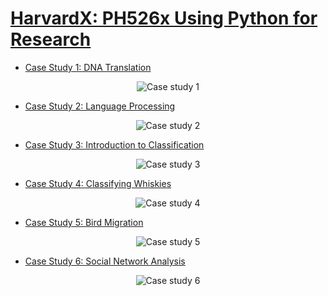# [HarvardX: PH526x Using Python for Research](https://www.edx.org/course/using-python-research-harvardx-ph526x)

* [Case Study 1: DNA Translation](https://courses.edx.org/courses/course-v1:HarvardX+PH526x+3T2016/courseware/f54ef3abb56c45a6905d0aea81aba0de/9c6a6da196a64d9aad572bdc80d6b536/?activate_block_id=block-v1%3AHarvardX%2BPH526x%2B3T2016%2Btype%40sequential%2Bblock%409c6a6da196a64d9aad572bdc80d6b536)  

<div style="text-align:center">
	<img src="https://github.com/luonglearnstocode/Python4Research/blob/master/images/1.png?raw=true" alt="Case study 1">
</div>

* [Case Study 2: Language Processing](https://courses.edx.org/courses/course-v1:HarvardX+PH526x+3T2016/courseware/f54ef3abb56c45a6905d0aea81aba0de/7499346b6e12479f8fa02cd95e30346e/?activate_block_id=block-v1%3AHarvardX%2BPH526x%2B3T2016%2Btype%40sequential%2Bblock%407499346b6e12479f8fa02cd95e30346e)  

<div style="text-align:center">
	<img src="https://github.com/luonglearnstocode/Python4Research/blob/master/images/2.png?raw=true" alt="Case study 2">
</div>

* [Case Study 3: Introduction to Classification](https://courses.edx.org/courses/course-v1:HarvardX+PH526x+3T2016/courseware/f54ef3abb56c45a6905d0aea81aba0de/fdffc5ac61ea4b1096d7bcc6ce519874/?activate_block_id=block-v1%3AHarvardX%2BPH526x%2B3T2016%2Btype%40sequential%2Bblock%40fdffc5ac61ea4b1096d7bcc6ce519874)  

<div style="text-align:center">
	<img src="https://github.com/luonglearnstocode/Python4Research/blob/master/images/3.png?raw=true" alt="Case study 3">
</div>

* [Case Study 4: Classifying Whiskies ](https://courses.edx.org/courses/course-v1:HarvardX+PH526x+3T2016/courseware/d96c014ee8cf403a9e854c8273f85a68/e741712ec79e4286a3421ebcb4ccb0e8/?activate_block_id=block-v1%3AHarvardX%2BPH526x%2B3T2016%2Btype%40sequential%2Bblock%40e741712ec79e4286a3421ebcb4ccb0e8)  

<div style="text-align:center">
	<img src="https://github.com/luonglearnstocode/Python4Research/blob/master/images/4.png?raw=true" alt="Case study 4">
</div>

* [Case Study 5: Bird Migration](https://courses.edx.org/courses/course-v1:HarvardX+PH526x+3T2016/courseware/d96c014ee8cf403a9e854c8273f85a68/26071bfc6f9a4470bdd6fadc1521cf93/?activate_block_id=block-v1%3AHarvardX%2BPH526x%2B3T2016%2Btype%40sequential%2Bblock%4026071bfc6f9a4470bdd6fadc1521cf93)  

<div style="text-align:center">
	<img src="https://github.com/luonglearnstocode/Python4Research/blob/master/images/5.png?raw=true" alt="Case study 5">
</div>

* [Case Study 6: Social Network Analysis](https://courses.edx.org/courses/course-v1:HarvardX+PH526x+3T2016/courseware/d96c014ee8cf403a9e854c8273f85a68/9e075879941446249aeb83ed09c26b4a/?activate_block_id=block-v1%3AHarvardX%2BPH526x%2B3T2016%2Btype%40sequential%2Bblock%409e075879941446249aeb83ed09c26b4a)   

<div style="text-align:center">
	<img src="https://github.com/luonglearnstocode/Python4Research/blob/master/images/6.png?raw=true" alt="Case study 6">
</div>
  
